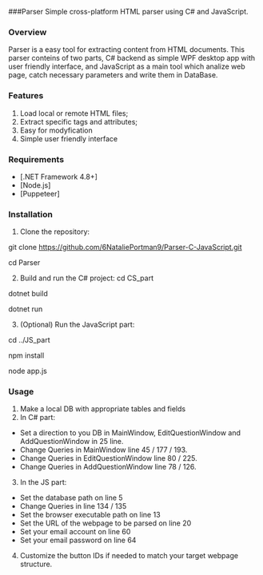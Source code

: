 ###Parser 
Simple cross-platform HTML parser using C# and JavaScript.

### Overview
Parser is a easy tool for extracting content from HTML documents. This parser conteins of two parts, 
C# backend as simple WPF desktop app with user friendly interface, and JavaScript as a main tool which
analize web page, catch necessary parameters and write them in DataBase.

### Features
1. Load local or remote HTML files;
2. Extract specific tags and attributes;
3. Easy for modyfication
4. Simple user friendly interface

### Requirements
- [.NET Framework 4.8+]
- [Node.js]
- [Puppeteer]

### Installation

1. Clone the repository:

git clone https://github.com/6NataliePortman9/Parser-C-JavaScript.git  

cd Parser

2. Build and run the C# project:
cd CS_part

dotnet build

dotnet run

3. (Optional) Run the JavaScript part:

cd ../JS_part

npm install

node app.js

  ### Usage
1. Make a local DB with appropriate tables and fields
2. In C#  part:
  * Set a direction to you DB in MainWindow, EditQuestionWindow and AddQuestionWindow in 25 line.
  * Change Queries in MainWindow line 45 / 177 / 193.
  * Change Queries in EditQuestionWindow line 80 / 225.
  * Change Queries in AddQuestionWindow line 78 / 126.
3. In the JS part:
  * Set the database path on line 5
  * Change Queries in line 134 / 135
  * Set the browser executable path on line 13
  * Set the URL of the webpage to be parsed on line 20
  * Set your email account on line 60
  * Set your email password on line 64
4. Customize the button IDs if needed to match your target webpage structure.
  
